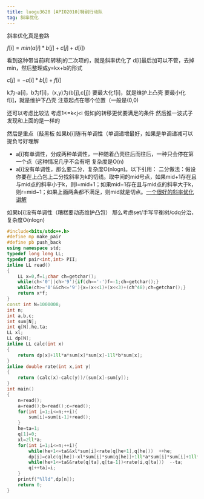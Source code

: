 ```yaml
---
title: luogu3628 [APIO2010]特别行动队
tag: 斜率优化
---
```

斜率优化真是套路

$f[i]=min(a[i]*b[j]+c[j]+d[i])$

看到这种带当前i和转移j的二次项的，就是斜率优化了
d[i]最后加可以不管，去掉min，然后整理成y=kx+b的形式

$c[j]=-a[i]*b[j]+f[i]$

k为-a[i]，b为f[i]，(x,y)为(b[j],c[j])
要最大化f[i]，就是维护上凸壳
要最小化f[i]，就是维护下凸壳
注意起点在哪个位置（一般是(0,0)

还可以考虑比较法
考虑1<=k<j<i
假如j的转移更优要满足的条件
然后推一波式子发现和上面的是一样的

然后是重点（敲黑板
如果b[i]随i有单调性（单调递增最好，如果是单调递减可以提负号好理解
* a[i]有单调性，分成两种单调性，一种随着凸壳往后而往后，一种只会停在第一个点（这种情况几乎不会有吧
  复杂度是O(n)
* a[i]没有单调性，那么要二分，复杂度O(nlogn)。以下引用：
  二分做法：假设你要在上凸包上二分找斜率为k的切线。取中间的mid号点，如果mid+1存在且与mid点的斜率小于k，则l=mid+1；如果mid−1存在且与mid点的斜率大于k，则r=mid−1；如果上面两条都不满足，则mid就是切点。[一个很好的斜率优化讲解](http://www.cnblogs.com/MashiroSky/p/6009685.html)
  
如果b[i]没有单调性（糟糕要动态维护凸包）
那么考虑set/手写平衡树/cdq分治，复杂度O(nlogn)
<!--more-->

```cpp
#include<bits/stdc++.h>
#define mp make_pair
#define pb push_back
using namespace std;
typedef long long LL;
typedef pair<int,int> PII;
inline LL read()
{
	LL x=0,f=1;char ch=getchar();
	while(ch<'0'||ch>'9'){if(ch=='-')f=-1;ch=getchar();}
	while(ch>='0'&&ch<='9'){x=(x<<1)+(x<<3)+(ch^48);ch=getchar();}
	return x*f;
}
const int N=1000008;
int n;
int a,b,c;
int sum[N];
int q[N],he,ta;
LL xl; 
LL dp[N];
inline LL calc(int x)
{
	return dp[x]+1ll*a*sum[x]*sum[x]-1ll*b*sum[x];
}
inline double rate(int x,int y)
{
	return (calc(x)-calc(y))/(sum[x]-sum[y]);
}
int main()
{
	n=read();
	a=read();b=read();c=read();
	for(int i=1;i<=n;++i){
		sum[i]=sum[i-1]+read();
	}
	he=ta=1;
	q[1]=0;
	xl=2ll*a;
	for(int i=1;i<=n;++i){
		while(he+1<=ta&&xl*sum[i]<rate(q[he+1],q[he]))	++he;
		dp[i]=calc(q[he])-xl*sum[i]*sum[q[he]]+1ll*a*sum[i]*sum[i]+1ll*b*sum[i]+c;
		while(he+1<=ta&&rate(q[ta],q[ta-1])<rate(i,q[ta]))	--ta;
		q[++ta]=i;
	}
	printf("%lld",dp[n]);
	return 0;
}
```